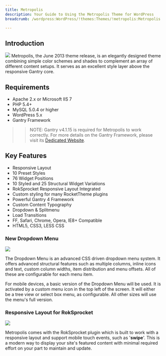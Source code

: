 ```yaml
---
title: Metropolis
description: Your Guide to Using the Metropolis Theme for WordPress
breadcrumb: /wordpress:WordPress/!themes:Themes/!metropolis:Metropolis

---
```


Introduction
-----
![][metropolis]
Metropolis, the June 2013 theme release, is an elegantly designed theme combining simple color schemes and shades to complement an array of different content setups. It serves as an excellent style layer above the responsive Gantry core.

Requirements
-----

* Apache 2.x or Microsoft IIS 7
* PHP 5.4+
* MySQL 5.0.4 or higher
* WordPress 5.x
* Gantry Framework

>> NOTE: Gantry v4.1.15 is required for Metropolis to work correctly. For more details on the Gantry Framework, please visit its [Dedicated Website][gantry].

Key Features
-----

* Responsive Layout
* 10 Preset Styles
* 76 Widget Positions
* 10 Styled and 25 Structural Widget Variations
* RokSprocket Responsive Layout Integrated
* Custom styling for many RocketTheme plugins
* Powerful Gantry 4 Framework
* Custom Content Typography
* Dropdown & Splitmenu
* Load Transitions
* FF, Safari, Chrome, Opera, IE8+ Compatible
* HTML5, CSS3, LESS CSS

### New Dropdown Menu

![][dropdown]

The Dropdown Menu is an advanced CSS driven dropdown menu system. It offers advanced structural features such as multiple columns, inline icons and text, custom column widths, item distribution and menu offsets. All of these are configurable for each menu item.

For mobile devices, a basic version of the Dropdown Menu will be used. It is activated by a custom menu icon in the top left of the screen. It will either be a tree view or select box menu, as configurable. All other sizes will use the menu's full version.

### Responsive Layout for RokSprocket

![][roksprocket]

Metropolis comes with the RokSprocket plugin which is built to work with a responsive layout and support mobile touch events, such as '**swipe**'. This is a modern way to display your site's featured content with minimal required effort on your part to maintain and update.

[gantry]: http://gantry.org/
[gantry_install]: ../../start/gantry.md
[download]: http://www.rockettheme.com/wordpress-downloads/club/3516-metropolis
[metropolis]: assets/wp_metropolis.jpeg
[dropdown]: assets/wp_metropolis_dropdown.jpeg
[roksprocket]: assets/wp_metropolis_roksprocket.jpeg
[filezilla]: https://filezilla-project.org
[launcher]: ../../start/rocketlauncher.md
